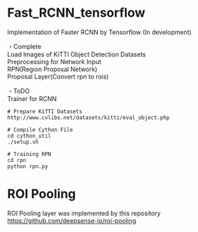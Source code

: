 # Fast_RCNN_tensorflow
Implementation of Faster RCNN by Tensorflow (In development)  

・Complete  
Load Images of KiTTI Object Detection Datasets  
Preprocessing for Network Input  
RPN(Region Proposal Network)  
Proposal Layer(Convert rpn to rois)  

・ToDO  
Trainer for RCNN  

```
# Prepare KiTTI Datasets
http://www.cvlibs.net/datasets/kitti/eval_object.php

# Compile Cython File
cd cython_util
./setup.sh

# Training RPN  
cd rpn
python rpn.py
```

# ROI Pooling
ROI Pooling layer was implemented by this repository  
https://github.com/deepsense-io/roi-pooling
